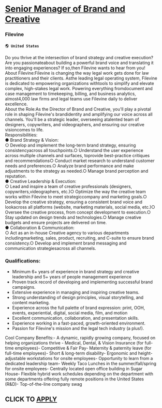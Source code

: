 # [Senior Manager of Brand and Creative](https://www.remotewlb.com/apply/senior-manager-of-brand-and-creative)  
### Filevine  
#### `🌎 United States`  
Do you thrive at the intersection of brand strategy and creative execution? Are you passionateabout building a powerful brand voice and translating it into engaging experiences? If so,then Filevine wants to hear from you!  
About Filevine:Filevine is changing the way legal work gets done for law practitioners and their clients. Asthe leading legal operating system, Filevine is dedicated to empowering organizations withtools to simplify and elevate complex, high-stakes legal work. Powering everything fromdocument and case management to timekeeping, billing, and business analytics, almost4,000 law firms and legal teams use Filevine daily to deliver excellence.  
About the Role:As the Director of Brand and Creative, you'll play a pivotal role in shaping Filevine's brandidentity and amplifying our voice across all channels. You'll be a strategic leader, overseeing atalented team of designers, copywriters, and videographers, and ensuring our creative visioncomes to life.  
Responsibilities:  
● Brand Strategy & Vision:  
○ Develop and implement the long-term brand strategy, ensuring consistencyacross all touchpoints.○ Understand the user experience across multiple channels and surfaces, toprovide best-practice critiques and recommendations○ Conduct market research to understand customer needs and preferences.○ Analyze brand performance and make adjustments to the strategy as needed.○ Manage brand perception and reputation.  
● Creative Leadership & Execution:  
○ Lead and inspire a team of creative professionals (designers, copywriters,videographers, etc.)○ Optimize the way the creative team works within Filevine to meet strategiccompany and marketing goals.○ Develop the creative strategy, ensuring a consistent brand voice and lookacross all platforms (website, marketing materials, social media, etc.)○ Oversee the creative process, from concept development to execution.○ Stay updated on design trends and technologies.○ Manage creative budgets and ensure projects are delivered on time.  
● Collaboration & Communication:  
○ Act as an in-house Creative agency to various departments includingmarketing, sales, product, recruiting, and C-suite to ensure brand consistency.○ Develop and implement brand messaging and communication strategiesacross all channels.

### Qualifications:

  * Minimum 6+ years of experience in brand strategy and creative leadership and 5+ years of people management experience
  * Proven track record of developing and implementing successful brand campaigns.
  * Extensive experience in managing and inspiring creative teams.
  * Strong understanding of design principles, visual storytelling, and content marketing.
  * Experience across the full palette of brand expression: print, OOH, events, experiential, digital, social media, film, and motion
  * Excellent communication, collaboration, and presentation skills.
  * Experience working in a fast-paced, growth-oriented environment.
  * Passion for Filevine's mission and the legal tech industry (a plus!).

Cool Company Benefits:- A dynamic, rapidly growing company, focused on helping organizations thrive - Medical, Dental, & Vision Insurance (for full-time employees)- Competitive & Fair Pay- Maternity & paternity leave (for full-time employees)- Short & long-term disability- Ergonomic and height-adjustable workstations for onsite employees- Opportunity to learn from a dedicated leadership team- Weekly Taco Lunches in the summer/fall/spring for onsite employees- Centrally located open office building in Sugar House- Flexible hybrid work schedules depending on the department with some departments offering fully remote positions in the United States (R&D)- Top-of-the-line company swag  
## CLICK TO [APPLY](https://www.remotewlb.com/apply/senior-manager-of-brand-and-creative)


